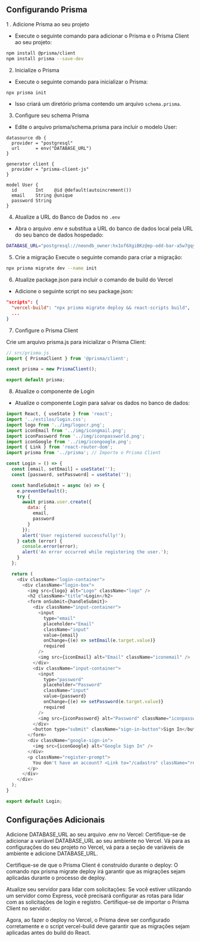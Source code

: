 ## Configurando Prisma
1
. Adicione Prisma ao seu projeto

- Execute o seguinte comando para adicionar o Prisma e o Prisma Client ao seu projeto:

```bash
npm install @prisma/client
npm install prisma --save-dev
```

2. Inicialize o Prisma

- Execute o seguinte comando para inicializar o Prisma:

```bash
npx prisma init
```

- Isso criará um diretório prisma contendo um arquivo `schema.prisma`.

3. Configure seu schema Prisma

- Edite o arquivo prisma/schema.prisma para incluir o modelo User:

```prisma
datasource db {
  provider = "postgresql"
  url      = env("DATABASE_URL")
}

generator client {
  provider = "prisma-client-js"
}

model User {
  id       Int    @id @default(autoincrement())
  email    String @unique
  password String
}
```

4. Atualize a URL do Banco de Dados no `.env`

- Abra o arquivo .env e substitua a URL do banco de dados local pela URL do seu banco de dados hospedado:

```bash
DATABASE_URL="postgresql://neondb_owner:hx1of6XgiBKz@ep-odd-bar-a5w7gqy0.us-east-2.aws.neon.tech/neondb?sslmode=require"
```

5. Crie a migração
Execute o seguinte comando para criar a migração:

```bash
npx prisma migrate dev --name init
```

6. Atualize package.json para incluir o comando de build do Vercel

- Adicione o seguinte script no seu package.json:

```json
"scripts": {
  "vercel-build": "npx prisma migrate deploy && react-scripts build",
  ...
}
```

7. Configure o Prisma Client

Crie um arquivo prisma.js para inicializar o Prisma Client:

```js
// src/prisma.js
import { PrismaClient } from '@prisma/client';

const prisma = new PrismaClient();

export default prisma;
```

8. Atualize o componente de Login

- Atualize o componente Login para salvar os dados no banco de dados:

```js
import React, { useState } from 'react';
import '../estilos/login.css';
import logo from '../img/logocr.png';
import iconEmail from '../img/icongmail.png';
import iconPassword from '../img/iconpassworld.png';
import iconGoogle from '../img/icongoogle.png';
import { Link } from 'react-router-dom';
import prisma from '../prisma'; // Importe o Prisma Client

const Login = () => {
  const [email, setEmail] = useState('');
  const [password, setPassword] = useState('');

  const handleSubmit = async (e) => {
    e.preventDefault();
    try {
      await prisma.user.create({
        data: {
          email,
          password
        }
      });
      alert('User registered successfully!');
    } catch (error) {
      console.error(error);
      alert('An error occurred while registering the user.');
    }
  };

  return (
    <div className="login-container">
      <div className="login-box">
        <img src={logo} alt="Logo" className="logo" />
        <h2 className="title">Login</h2>
        <form onSubmit={handleSubmit}>
          <div className="input-container">
            <input
              type="email"
              placeholder="Email"
              className="input"
              value={email}
              onChange={(e) => setEmail(e.target.value)}
              required
            />
            <img src={iconEmail} alt="Email" className="iconemail" />
          </div>
          <div className="input-container">
            <input
              type="password"
              placeholder="Password"
              className="input"
              value={password}
              onChange={(e) => setPassword(e.target.value)}
              required
            />
            <img src={iconPassword} alt="Password" className="iconpassword" />
          </div>
          <button type="submit" className="sign-in-button">Sign In</button>
        </form>
        <div className="google-sign-in">
          <img src={iconGoogle} alt="Google Sign In" />
        </div>
        <p className="register-prompt">
          You don't have an account? <Link to="/cadastro" className="register-link">Register</Link>
        </p>
      </div>
    </div>
  );
}

export default Login;
```

## Configurações Adicionais

Adicione DATABASE_URL ao seu arquivo .env no Vercel:
Certifique-se de adicionar a variável DATABASE_URL ao seu ambiente no Vercel. Vá para as configurações do seu projeto no Vercel, vá para a seção de variáveis de ambiente e adicione DATABASE_URL.

Certifique-se de que o Prisma Client é construído durante o deploy:
O comando npx prisma migrate deploy irá garantir que as migrações sejam aplicadas durante o processo de deploy.

Atualize seu servidor para lidar com solicitações:
Se você estiver utilizando um servidor como Express, você precisará configurar as rotas para lidar com as solicitações de login e registro. Certifique-se de importar o Prisma Client no servidor.

Agora, ao fazer o deploy no Vercel, o Prisma deve ser configurado corretamente e o script vercel-build deve garantir que as migrações sejam aplicadas antes do build do React.
